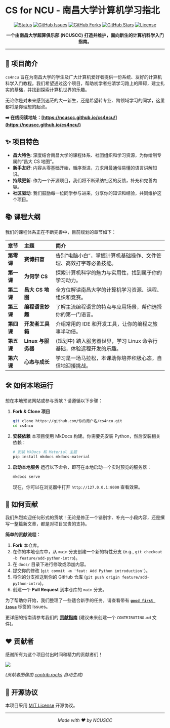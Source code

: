 # CS for NCU - 南昌大学计算机学习指北

<div align="center">

[![Status](https://img.shields.io/badge/status-active-success.svg)]()
[![GitHub Issues](https://img.shields.io/github/issues/NCUSCC/cs4ncu.svg)](https://github.com/NCUSCC/cs4ncu/issues)
[![GitHub Forks](https://img.shields.io/github/forks/NCUSCC/cs4ncu.svg)](https://github.com/NCUSCC/cs4ncu/network/members)
[![GitHub Stars](https://img.shields.io/github/stars/NCUSCC/cs4ncu.svg)](https://github.com/NCUSCC/cs4ncu/stargazers)
[![License](https://img.shields.io/badge/license-MIT-blue.svg)](/LICENSE)

**一个由南昌大学超算俱乐部 (NCUSCC) 打造并维护，面向新生的计算机科学入门指南。**

</div>

---

## 🚀 项目简介

`cs4ncu` 旨在为南昌大学的学生及广大计算机爱好者提供一份系统、友好的计算机科学入门教程。我们希望通过这个项目，帮助初学者扫清学习路上的障碍，建立扎实的基础，并找到探索计算机世界的乐趣。

无论你是对未来感到迷茫的大一新生，还是希望转专业、跨领域学习的同学，这里都将是你理想的起点。

**➡️ 在线阅读地址：[https://ncuscc.github.io/cs4ncu/](https://ncuscc.github.io/cs4ncu/)**

## ✨ 项目特色

*   **昌大特色**: 深度结合南昌大学的课程体系、社团组织和学习资源，为你绘制专属的“昌大 CS 地图”。
*   **新手友好**: 内容从零基础开始，循序渐进，力求用最通俗易懂的语言讲解知识。
*   **持续更新**: 作为一个开源项目，我们将不断采纳社区的反馈，补充和完善内容。
*   **社区驱动**: 我们鼓励每一位同学参与进来，分享你的知识和经验，共同维护这个项目。

## 📚 课程大纲

我们的课程体系正在不断完善中，目前规划的章节如下：

| 章节 | 主题 | 简介 |
| :--- | :--- | :--- |
| **第零课** | **赛博扫盲** | 告别“电脑小白”，掌握计算机基础操作、文件管理、高效打字等必备技能。 |
| **第一课** | **为何学 CS** | 探索计算机科学的魅力与实用性，找到属于你的学习动力。 |
| **第二课** | **昌大 CS 地图** | 全方位解读南昌大学的计算机学习资源、课程、组织和竞赛。 |
| **第三课** | **编程语言妙趣** | 了解主流编程语言的特点与应用场景，帮你选择你的第一门语言。 |
| **第四课** | **开发者工具箱** | 介绍常用的 IDE 和开发工具，让你的编程之旅事半功倍。 |
| **第五课** | **Linux 与服务器**| (规划中) 踏入服务器世界，学习 Linux 命令行基础，体验远程开发的乐趣。|
| **第六课** | **心态与成长** | 学习是一场马拉松，本课助你培养积极心态，自信地迎接挑战。 |

## 🛠️ 如何本地运行

想在本地预览网站或参与贡献？请遵循以下步骤：

1.  **Fork & Clone 项目**
    ```bash
    git clone https://github.com/你的用户名/cs4ncu.git
    cd cs4ncu
    ```

2.  **安装依赖**
    本项目使用 MkDocs 构建。你需要先安装 Python，然后安装相关依赖：
    ```bash
    # 安装 MkDocs 和 Material 主题
    pip install mkdocs mkdocs-material
    ```

3.  **启动本地服务**
    运行以下命令，即可在本地启动一个实时预览的服务器：
    ```bash
    mkdocs serve
    ```
    现在，你可以在浏览器中打开 `http://127.0.0.1:8000` 查看效果。

## 🤝 如何贡献

我们热烈欢迎任何形式的贡献！无论是修正一个错别字、补充一小段内容，还是撰写一整篇新文章，都是对项目宝贵的支持。

**简单的贡献流程：**

1.  **Fork** 本仓库。
2.  在你的本地仓库中，从 `main` 分支创建一个新的特性分支 (e.g., `git checkout -b feature/add-python-intro`)。
3.  在 `docs/` 目录下进行修改或添加内容。
4.  提交你的修改 (`git commit -m 'feat: Add Python introduction'`)。
5.  将你的分支推送到你的 GitHub 仓库 (`git push origin feature/add-python-intro`)。
6.  创建一个 **Pull Request** 到本仓库的 `main` 分支。

为了帮助你开始，我们整理了一些适合新手的任务，请查看带有 [**`good first issue`**](https://github.com/NCUSCC/cs4ncu/labels/good%20first%20issue) 标签的 Issues。

更详细的指南请参考我们的 **[贡献指南](CONTRIBUTING.md)** (建议未来创建一个 `CONTRIBUTING.md` 文件)。

## ❤️ 贡献者

感谢所有为这个项目付出时间和精力的贡献者们！

<a href="https://github.com/NCUSCC/cs4ncu/graphs/contributors">
  <img src="https://contrib.rocks/image?repo=NCUSCC/cs4ncu" />
</a>

*(贡献者图像由 [contrib.rocks](https://contrib.rocks) 自动生成)*

## 📄 开源协议

本项目采用 [MIT License](LICENSE) 开源协议。

---
<div align="center">

*Made with ❤️ by NCUSCC*

</div>